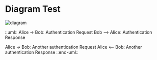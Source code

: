 # Diagram Test

![diagram](diagrams/out/test22.svg)

::uml::
Alice -> Bob: Authentication Request
Bob --> Alice: Authentication Response

Alice -> Bob: Another authentication Request
Alice <-- Bob: Another authentication Response
::end-uml::
